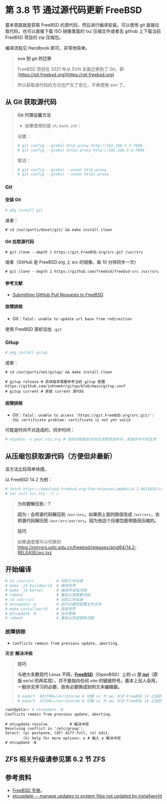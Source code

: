 # 第 3.8 节 通过源代码更新 FreeBSD

基本思路就是获取 FreeBSD 的源代码，然后进行编译安装。可以使用 git 直接拉取代码，也可以直接下载 ISO 镜像里面的 txz 压缩文件或者去 github 上下载当前 FreeBSD 项目的 zip 压缩包。

编译流程见 Handbook 即可。非常地简单。


>**svn 到 git 的迁移**
>
>FreeBSD 项目在 2021 年从 SVN 全面迁移到了 Git，即 [https://git.freebsd.org](https://git.freebsd.org)
>
>所以获取源代码的方式也产生了变化，不再使用 svn 了。


## 从 Git 获取源代码

>**Git 代理设置方法**
>
>
>
>- 如果使用的是 `sh`, `bash`, `zsh`：
>
>设置：
>
>```sh
># git config --global http.proxy http://192.168.X.X:7890
># git config --global https.proxy http://192.168.X.X:7890
>```
>
>取消：
>
>```sh
># git config --global --unset http.proxy
># git config --global --unset https.proxy
>```

### Git


#### 安装 Git

```sh
# pkg install git
```

或者：

```
# cd /usr/ports/devel/git/ && make install clean
```

#### Git 拉取源代码

```
# git clone --depth 1 https://git.FreeBSD.org/src.git /usr/src 
```

或者（GitHub 是 FreeBSD.org 上 src 的镜像，每 10 分钟同步一次）

```
# git clone --depth 1 https://github.com/freebsd/freebsd-src /usr/src
```

#### 参考文献

- [Submitting GitHub Pull Requests to FreeBSD](https://freebsdfoundation.org/our-work/journal/browser-based-edition/configuration-management-2/submitting-github-pull-requests-to-freebsd/)


#### 故障排除


- Git：`fatal: unable to update url base from redirection`

使用 FreeBSD 源却没加 `.git`

### Gitup

```sh
# pkg install gitup
```

或者：

```
# cd /usr/ports/net/gitup/ && make install clean
```

```
# gitup release # 具体版本需要参考当前 gitup 配置 https://github.com/johnmehr/gitup/blob/main/gitup.conf
# gitup current # 获取 current 源代码
```

#### 故障排除

- Git：`fatal: unable to access 'https://git.FreeBSD.org/src.git/': SSL certificate problem: certificate is not yet valid`

可能是时间不对造成的，同步时间：

```sh
# ntpdate -u pool.ntp.org # 当时间相差较大时必须使用该命令，其他命令不会生效
```

## 从压缩包获取源代码（方便但非最新）

该方法比较简单快捷。

以 FreeBSD 14.2 为例：

```sh
# fetch https://download.freebsd.org/ftp/releases/amd64/14.2-RELEASE/src.txz
# tar xvzf src.txz  -C /
```

>**为何要解压到 `/`？**
>
>**因为 `/` 会将源代码解压到 `/usr/src`。如果把上面的路径改成 `/usr/src`，会把源代码解压到 `/usr/src/usr/src`。因为他这个压缩包是带路径压缩的。**

>**技巧**
>
>如果速度慢可以切换到 <https://mirrors.ustc.edu.cn/freebsd/releases/amd64/14.2-RELEASE/src.txz>

## 开始编译

```sh
# cd /usr/src          # 切到工作目录
# make -j4 buildworld  # 编译世界
# make -j4 kernel      # 编译并安装内核
# reboot               # 重启以使用新内核
# cd /usr/src          # 切回工作目录
# etcupdate -p         # 进行必要的配置文件合并  
# make installworld    # 安装世界 
# etcupdate -B         # 合并更新
# reboot               # 重启以完成更新流程
```

### 故障排除

- `Conflicts remain from previous update, aborting.`

需要 **解决冲突**

>**技巧**
>
>**与绝大多数现代 Linux 不同，[FreeBSD](https://github.com/freebsd/freebsd-src/tree/main/contrib/nvi)（OpenBSD）上的 `vi` 是 ***[nvi](https://sites.google.com/a/bostic.com/keithbostic/keith-bostic?authuser=0)***（原版 **ex/vi** 的再实现），并不是指向任何 ***vim*** 的链接符号。基本上没人会用，一般亦无学习的必要，故有必要换成别的文本编辑器。**
>
>```sh
># export  EDITOR=/usr/bin/ee # 切换 vi 为 ee。针对 FreeBSD 14 之前的版本或 csh 使用：setenv EDITOR /usr/bin/ee
># export  VISUAL=/usr/bin/ee # 切换 vi 为 ee。针对 FreeBSD 14 之前的版本或 csh 使用：setenv VISUAL /usr/bin/ee
>```

```sh
root@ykla:~ # etcupdate -B     
Conflicts remain from previous update, aborting.

```

```
# etcupdate resolve          # 解决冲突
Resolving conflict in '/etc/group':
Select: (p) postpone, (df) diff-full, (e) edit,
        (h) help for more options: e # 输入 e 解决冲突
# etcupdate -B 
```

## ZFS 相关升级请参见第 6.2 节 ZFS

## 参考资料

- [FreeBSD 手册](https://handbook.bsdcn.org/)。
- [etcupdate -- manage updates to system files not updated by installworld](https://man.freebsd.org/cgi/man.cgi?etcupdate(8))
